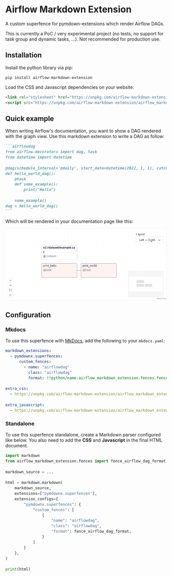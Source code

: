
# Airflow Markdown Extension

A custom superfence for pymdown-extensions which render Airflow DAGs.

This is currently a PoC / very experimental project (no tests, no support for task group and dynamic tasks, ...). Not recommended for production use.

## Installation

Install the python library via pip:
```shell
pip install airflow-markdown-extension
```

Load the CSS and Javascript dependencies on your website:
```html
<link rel="stylesheet" href="https://unpkg.com/airflow-markdown-extension/airflow_markdown_extension/js/dist/index.css">
<script src="https://unpkg.com/airflow-markdown-extension/airflow_markdown_extension/js/dist/index.js"></script>
```


## Quick example

When writing Airflow's documentation, you want to show a DAG rendered with the graph view. Use this markdown extension to write a DAG as follow:

~~~markdown
```airflowdag
from airflow.decorators import dag, task
from datetime import datetime

@dag(schedule_interval='@daily', start_date=datetime(2022, 1, 1), catchup=False)
def hello_world_dag():
    @task
    def some_example():
        print("Hello")

    some_example()
dag = hello_world_dag()
```
~~~

Which will be rendered in your documentation page like this:

![](./docs/rendered_dag.png)


## Configuration

### Mkdocs

To use this superfence with [MkDocs](https://www.mkdocs.org/), add the following to your `mkdocs.yaml`:

```yaml
markdown_extensions:
  - pymdownx.superfences:
      custom_fences:
        - name: "airflowdag"
          class: "airflowdag"
          format: !!python/name:airflow_markdown_extension.fences.fence_airflow_dag_format

extra_css:
  - https://unpkg.com/airflow-markdown-extension/airflow_markdown_extension/js/dist/index.css

extra_javascript:
  - https://unpkg.com/airflow-markdown-extension/airflow_markdown_extension/js/dist/index.js
```

### Standalone

To use this superfence standalone, create a Markdown parser configured like below. You also need to add the **CSS** and **Javascript** in the final HTML document.

```python
import markdown
from airflow_markdown_extension.fences import fence_airflow_dag_format

markdown_source = ...

html = markdown.markdown(
    markdown_source,
    extensions=["pymdownx.superfences"],
    extension_configs={
        "pymdownx.superfences": {
            "custom_fences": [
                {
                    "name": "airflowdag",
                    "class": "airflowdag",
                    "format": fence_airflow_dag_format,
                }
            ]
        }
    },
)

print(html)
```

